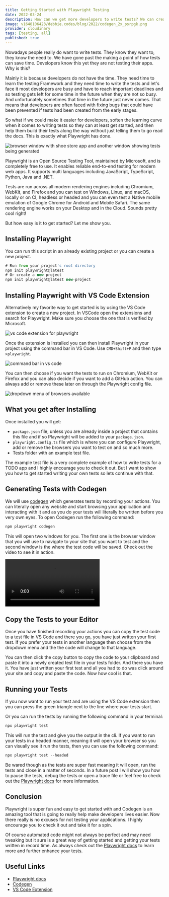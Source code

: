 ```yaml
---
title: Getting Started with Playwright Testing
date: 2022-03-24
description: How can we get more developers to write tests? We can create better tools that makes testing easier. Let's take a look at Playwright and it's amazing features including codegen which writes your tests for you.
image: v1648106423/debbie.codes/blog/2022/codegen_2x_psrpgk.png
provider: cloudinary
tags: [testing, all]
published: true
---
```


Nowadays people really do want to write tests. They know they want to, they know the need to. We have gone past the making a point of how tests can save time. Developers know this yet they are not testing their apps. Why is this?

Mainly it is because developers do not have the time. They need time to learn the testing Framework and they need time to write the tests and let's face it most developers are busy and have to reach important deadlines and so testing gets left for some time in the future when they are not so busy. And unfortunately sometimes that time in the future just never comes. That means that developers are often faced with fixing bugs that could have been prevented if tests had been created from the early stages.

So what if we could make it easier for developers, soften the learning curve when it comes to writing tests so they can at least get started, and then help them build their tests along the way without just telling them to go read the docs. This is exactly what Playwright has done.

![browser window with shoe store app and another window showing tests being generated](https://res.cloudinary.com/debsobrien/image/upload/v1648106423/debbie.codes/blog/2022/codegen_2x_psrpgk.png)

Playwright is an Open Source Testing Tool, maintained by Microsoft, and is completely free to use. It enables reliable end-to-end testing for modern web apps. It supports multi languages including JavaScript, TypeScript, Python, Java and .NET.

Tests are run across all modern rendering engines including Chromium, WebKit, and Firefox and you can test on Windows, Linux, and macOS, locally or on CI, headless or headed and you can even test a Native mobile emulation of Google Chrome for Android and Mobile Safari. The same rendering engine works on your Desktop and in the Cloud. Sounds pretty cool right!

But how easy is it to get started? Let me show you.

## Installing Playwright

You can run this script in an already existing project or you can create a new project.

```js
# Run from your project's root directory
npm init playwright@latest
# Or create a new project
npm init playwright@latest new-project
```

## Installing Playwright with VS Code Extension

Alternatively my favorite way to get started is by using the VS Code extension to create a new project. In VSCode open the extensions and search for Playwright. Make sure you choose the one that is verified by Microsoft.

![vs code extension for playwright](https://res.cloudinary.com/debsobrien/image/upload/f_auto,q_auto/v1648065035/debbie.codes/blog/2022/vscode-playwright_mqzmnu.png)

Once the extension is installed you can then install Playwright in your project using the command bar in VS Code. Use `CMD+Shift+P` and then type `>playwright`.

![command bar in vs code ](https://res.cloudinary.com/debsobrien/image/upload/f_auto,q_auto/v1648065351/debbie.codes/blog/2022/vscode-ext1_g7xogh.png)

You can then choose if you want the tests to run on Chromium, WebKit or Firefox and you can also decide if you want to add a GitHub action. You can always add or remove these later on through the Playwright config file.

![dropdown menu of browsers available](https://res.cloudinary.com/debsobrien/image/upload/f_auto,q_auto/v1648065599/debbie.codes/blog/2022/choose-browser_pdxd4o.png)

## What you get after Installing

Once installed you will get:

- `package.json` file, unless you are already inside a project that contains this file and if so Playwright will be added to your `package.json`.
- `playwright.config.ts` file which is where you can configure Playwright, add or remove the browsers you want to test on and so much more.
- Tests folder with an example test file.

The example test file is a very complete example of how to write tests for a TODO app and I highly encourage you to check it out. But I want to show you how to get started writing your own tests so lets continue with that.

## Generating Tests with Codegen

We will use [codegen](https://playwright.dev/docs/cli#generate-code) which generates tests by recording your actions. You can literally open any website and start browsing your application and interacting with it and as you do your tests will literally be written before you very own eyes. To open Codegen run the following command:

```js
npm playwright codegen
```

This will open two windows for you. The first one is the browser window that you will use to navigate to your site that you want to test and the second window is the where the test code will be saved. Check out the video to see it in action.

<!-- <a href="https://res.cloudinary.com/debsobrien/video/upload/v1648066315/debbie.codes/blog/2022/playwright-codegen_drluzl.mp4" title="Open codegen video"><img src="https://res.cloudinary.com/debsobrien/image/upload/f_auto,q_auto/v1648107080/debbie.codes/blog/2022/codegen-img-play-button_2x_nyokdz.png" alt="Video showing codegen in action" /></a> -->

<video width="auto" height="auto" controls>
  <source src="https://res.cloudinary.com/debsobrien/video/upload/v1648066315/debbie.codes/blog/2022/playwright-codegen_drluzl.mp4" type="video/mp4">
  <source src="https://res.cloudinary.com/debsobrien/video/upload/v1648066315/debbie.codes/blog/2022/playwright-codegen_drluzl.ogg" type="video/ogg">
Your browser does not support the video tag.
</video>

## Copy the Tests to your Editor

Once you have finished recording your actions you can copy the test code to a test file in VS Code and there you go, you have just written your first test. If you prefer your tests in another language then choose from the dropdown menu and the the code will change to that language.

You can then click the copy button to copy the code to your clipboard and paste it into a newly created test file in your tests folder. And there you have it. You have just written your first test and all you had to do was click around your site and copy and paste the code. Now how cool is that.

## Running your Tests

If you now want to run your test and are using the VS Code extension then you can press the green triangle next to the line where your tests start.

Or you can run the tests by running the following command in your terminal:

```js
npx playwright test
```

This will run the test and give you the output in the cli. If you want to run your tests in a headed manner, meaning it will open your browser so you can visually see it run the tests, then you can use the following command:

```js
npx playwright test --headed
```

Be wared though as the tests are super fast meaning it will open, run the tests and close in a matter of seconds. In a future post I will show you how to pause the tests, debug the tests or open a trace file or feel free to check out the [Playwright docs](https://playwright.dev/docs/inspector) for more information.

## Conclusion

Playwright is super fun and easy to get started with and Codegen is an amazing tool that is going to really help make developers lives easier. Now there really is no excuses for not testing your applications. I highly encourage you to check it out and take it for a spin.

Of course automated code might not always be perfect and may need tweaking but it sure is a great way of getting started and getting your tests written in record time. As always check out the [Playwright docs](https://playwright.dev/) to learn more and further enhance your tests.

## Useful Links

- [Playwright docs](https://playwright.dev/)
- [Codegen](https://playwright.dev/docs/cli#generate-code)
- [VS Code Extension](https://marketplace.visualstudio.com/items?itemName=ms-playwright.playwright)
